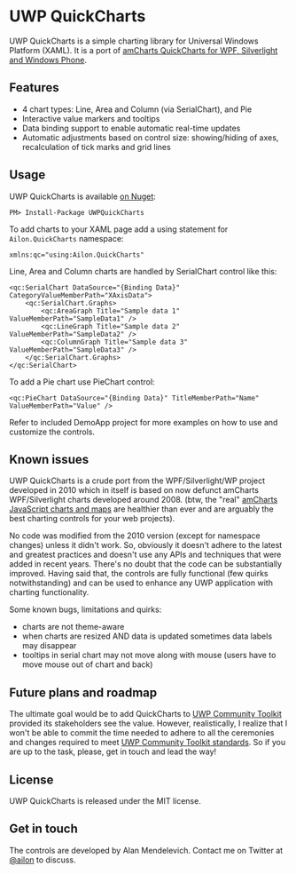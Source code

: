 # UWP QuickCharts

UWP QuickCharts is a simple charting library for Universal Windows Platform (XAML). It is a port of [amCharts QuickCharts for WPF, Silverlight and Windows Phone](https://github.com/ailon/amCharts-Quick-Charts).

## Features

- 4 chart types: Line, Area and Column (via SerialChart), and Pie
- Interactive value markers and tooltips
- Data binding support to enable automatic real-time updates
- Automatic adjustments based on control size: showing/hiding of axes, recalculation of tick marks and grid lines

## Usage

UWP QuickCharts is available [on Nuget](https://www.nuget.org/packages/UWPQuickCharts/):

`PM> Install-Package UWPQuickCharts`

To add charts to your XAML page add a using statement for `Ailon.QuickCharts` namespace:

`xmlns:qc="using:Ailon.QuickCharts"`

Line, Area and Column charts are handled by SerialChart control like this:

    <qc:SerialChart DataSource="{Binding Data}" CategoryValueMemberPath="XAxisData">
        <qc:SerialChart.Graphs>
            <qc:AreaGraph Title="Sample data 1" ValueMemberPath="SampleData1" />
            <qc:LineGraph Title="Sample data 2" ValueMemberPath="SampleData2" />
            <qc:ColumnGraph Title="Sample data 3" ValueMemberPath="SampleData3" />
        </qc:SerialChart.Graphs>
    </qc:SerialChart>

To add a Pie chart use PieChart control:

    <qc:PieChart DataSource="{Binding Data}" TitleMemberPath="Name" ValueMemberPath="Value" />
    
Refer to included DemoApp project for more examples on how to use and customize the controls.

## Known issues

UWP QuickCharts is a crude port from the WPF/Silverlight/WP project developed in 2010 which in itself is based on now defunct amCharts WPF/Silverlight charts developed around 2008. (btw, the "real" [amCharts JavaScript charts and maps](https://www.amcharts.com/) are healthier than ever and are arguably the best charting controls for your web projects).

No code was modified from the 2010 version (except for namespace changes) unless it didn't work. So, obviously it doesn't adhere to the latest and greatest practices and doesn't use any APIs and techniques that were added in recent years. There's no doubt that the code can be substantially improved. Having said that, the controls are fully functional (few quirks notwithstanding) and can be used to enhance any UWP application with charting functionality.

Some known bugs, limitations and quirks:

- charts are not theme-aware
- when charts are resized AND data is updated sometimes data labels may disappear
- tooltips in serial chart may not move along with mouse (users have to move mouse out of chart and back)

## Future plans and roadmap

The ultimate goal would be to add QuickCharts to [UWP Community Toolkit](http://www.uwpcommunitytoolkit.com) provided its stakeholders see the value. However, realistically, I realize that I won't be able to commit the time needed to adhere to all the ceremonies and changes required to meet [UWP Community Toolkit standards](https://github.com/Microsoft/UWPCommunityToolkit/blob/master/contributing.md). So if you are up to the task, please, get in touch and lead the way!

## License

UWP QuickCharts is released under the MIT license.

## Get in touch

The controls are developed by Alan Mendelevich. Contact me on Twitter at [@ailon](https://twitter.com/ailon) to discuss.
